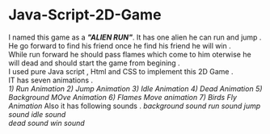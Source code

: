 # Java-Script-2D-Game
I named this game as a **_"ALIEN RUN"_**. It has one alien he can run and jump . <br>
He go forward to find his friend once he find his friend he will win . <br>
While run forward he should pass flames which come to him oterwise he will dead and should start the game from begining .<br>
I used pure Java script , Html and CSS to implement this 2D Game .<br>
IT has seven animations .<br>
  _1) Run Animation_
  _2) Jump Animation_
  _3) Idle Animation_
  _4) Dead Animation_
  _5) Background MOve Animation_
  _6) Flames Move animation_
  _7) Birds Fly Animation_
Also it has following sounds . 
  _background sound_
  _run sound_
  _jump sound_
  _idle sound_  
  _dead sound_ 
  _win sound_
